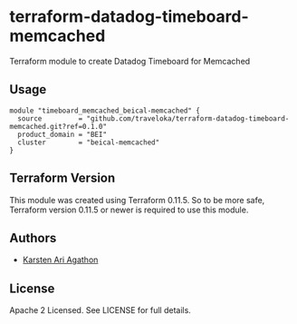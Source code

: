 terraform-datadog-timeboard-memcached
=================

Terraform module to create Datadog Timeboard for Memcached



Usage
-----

```hcl
module "timeboard_memcached_beical-memcached" {
  source         = "github.com/traveloka/terraform-datadog-timeboard-memcached.git?ref=0.1.0"
  product_domain = "BEI"
  cluster        = "beical-memcached"
}
```

Terraform Version
-----------------

This module was created using Terraform 0.11.5. 
So to be more safe, Terraform version 0.11.5 or newer is required to use this module.

Authors
-------

* [Karsten Ari Agathon](https://github.com/karstenaa)

License
-------

Apache 2 Licensed. See LICENSE for full details.
